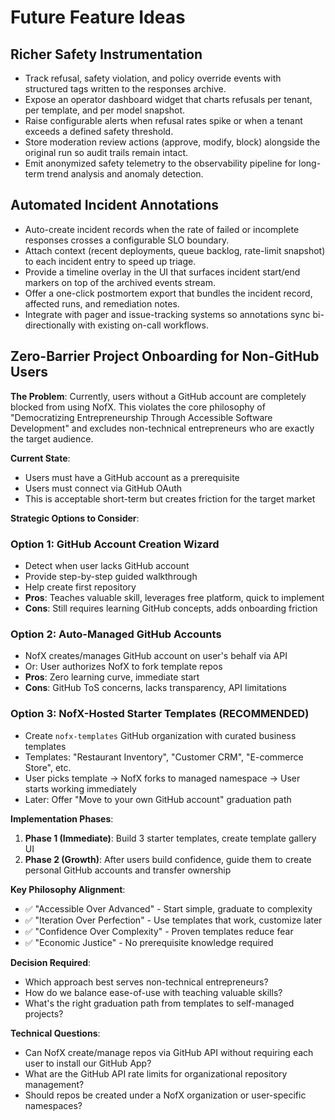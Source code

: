 # Future Feature Ideas

## Richer Safety Instrumentation
- Track refusal, safety violation, and policy override events with structured tags written to the responses archive.
- Expose an operator dashboard widget that charts refusals per tenant, per template, and per model snapshot.
- Raise configurable alerts when refusal rates spike or when a tenant exceeds a defined safety threshold.
- Store moderation review actions (approve, modify, block) alongside the original run so audit trails remain intact.
- Emit anonymized safety telemetry to the observability pipeline for long-term trend analysis and anomaly detection.

## Automated Incident Annotations
- Auto-create incident records when the rate of failed or incomplete responses crosses a configurable SLO boundary.
- Attach context (recent deployments, queue backlog, rate-limit snapshot) to each incident entry to speed up triage.
- Provide a timeline overlay in the UI that surfaces incident start/end markers on top of the archived events stream.
- Offer a one-click postmortem export that bundles the incident record, affected runs, and remediation notes.
- Integrate with pager and issue-tracking systems so annotations sync bi-directionally with existing on-call workflows.

## Zero-Barrier Project Onboarding for Non-GitHub Users
**The Problem**: Currently, users without a GitHub account are completely blocked from using NofX. This violates the core philosophy of "Democratizing Entrepreneurship Through Accessible Software Development" and excludes non-technical entrepreneurs who are exactly the target audience.

**Current State**:
- Users must have a GitHub account as a prerequisite
- Users must connect via GitHub OAuth
- This is acceptable short-term but creates friction for the target market

**Strategic Options to Consider**:

### Option 1: GitHub Account Creation Wizard
- Detect when user lacks GitHub account
- Provide step-by-step guided walkthrough
- Help create first repository
- **Pros**: Teaches valuable skill, leverages free platform, quick to implement
- **Cons**: Still requires learning GitHub concepts, adds onboarding friction

### Option 2: Auto-Managed GitHub Accounts
- NofX creates/manages GitHub account on user's behalf via API
- Or: User authorizes NofX to fork template repos
- **Pros**: Zero learning curve, immediate start
- **Cons**: GitHub ToS concerns, lacks transparency, API limitations

### Option 3: NofX-Hosted Starter Templates (RECOMMENDED)
- Create `nofx-templates` GitHub organization with curated business templates
- Templates: "Restaurant Inventory", "Customer CRM", "E-commerce Store", etc.
- User picks template → NofX forks to managed namespace → User starts working immediately
- Later: Offer "Move to your own GitHub account" graduation path

**Implementation Phases**:
1. **Phase 1 (Immediate)**: Build 3 starter templates, create template gallery UI
2. **Phase 2 (Growth)**: After users build confidence, guide them to create personal GitHub accounts and transfer ownership

**Key Philosophy Alignment**:
- ✅ "Accessible Over Advanced" - Start simple, graduate to complexity
- ✅ "Iteration Over Perfection" - Use templates that work, customize later
- ✅ "Confidence Over Complexity" - Proven templates reduce fear
- ✅ "Economic Justice" - No prerequisite knowledge required

**Decision Required**:
- Which approach best serves non-technical entrepreneurs?
- How do we balance ease-of-use with teaching valuable skills?
- What's the right graduation path from templates to self-managed projects?

**Technical Questions**:
- Can NofX create/manage repos via GitHub API without requiring each user to install our GitHub App?
- What are the GitHub API rate limits for organizational repository management?
- Should repos be created under a NofX organization or user-specific namespaces?
